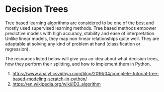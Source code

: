 # Decision Trees

Tree based learning algorithms are considered to be one of the best and mostly used supervised learning methods. Tree based methods empower predictive models with high accuracy, stability and ease of interpretation. Unlike linear models, they map non-linear relationships quite well. They are adaptable at solving any kind of problem at hand (classification or regression).

The resources listed below will give you an idea about what decision trees, how they perform their splitting, and how to implement them in Python.

1. https://www.analyticsvidhya.com/blog/2016/04/complete-tutorial-tree-based-modeling-scratch-in-python/
2. https://en.wikipedia.org/wiki/ID3_algorithm
